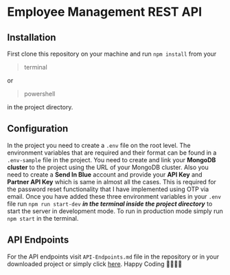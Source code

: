 # Employee Management REST API

## Installation
First clone this repository on your machine and run `npm install` from your 

> terminal

 or 

> powershell

 in the project directory.

## Configuration
In the project you need to create a `.env` file on the root level. The environment variables that are required and their format can be found in a `.env-sample` file in the project.
You need to create and link your **MongoDB** **cluster** to the project using the URL of your MongoDB cluster. Also you need to create a **Send In Blue** account and provide your **API Key** and **Partner API Key** which is same in almost all the cases. This is required for the password reset functionality that I have implemented using OTP via email.
Once you have added these three environment variables in your `.env` file run `npm run start-dev` ***in the terminal inside the project directory*** to start the server in development mode. 
To run in production mode simply run `npm start` in the terminal.
## API Endpoints 
For the API endpoints visit `API-Endpoints.md` file in the repository or in your downloaded project or simply click [here](https://github.com/ShashankBiplav/employee-management/blob/master/API-Endpoints.md).
Happy Coding 👨🏽‍💻🤪
